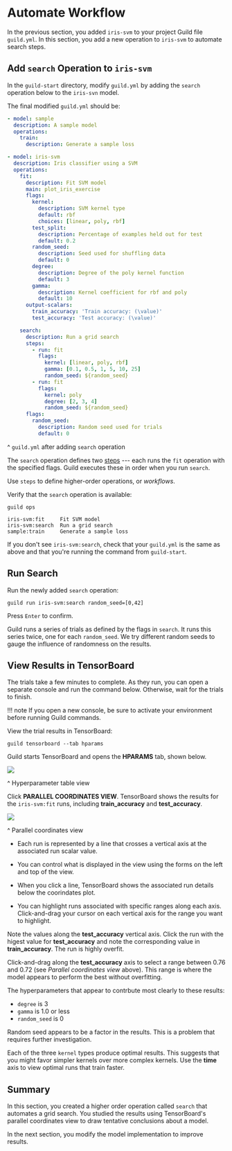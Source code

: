 # Automate Workflow

In the previous section, you added `iris-svm` to your project Guild
file `guild.yml`. In this section, you add a new operation to
`iris-svm` to automate search steps.

## Add `search` Operation to `iris-svm`

In the `guild-start` directory, modify `guild.yml` by adding the
`search` operation below to the `iris-svn` model.

The final modified `guild.yml` should be:

``` yaml
- model: sample
  description: A sample model
  operations:
    train:
      description: Generate a sample loss

- model: iris-svm
  description: Iris classifier using a SVM
  operations:
    fit:
      description: Fit SVM model
      main: plot_iris_exercise
      flags:
        kernel:
          description: SVM kernel type
          default: rbf
          choices: [linear, poly, rbf]
        test_split:
          description: Percentage of examples held out for test
          default: 0.2
        random_seed:
          description: Seed used for shuffling data
          default: 0
        degree:
          description: Degree of the poly kernel function
          default: 3
        gamma:
          description: Kernel coefficient for rbf and poly
          default: 10
      output-scalars:
        train_accuracy: 'Train accuracy: (\value)'
        test_accuracy: 'Test accuracy: (\value)'

    search:
      description: Run a grid search
      steps:
        - run: fit
          flags:
            kernel: [linear, poly, rbf]
            gamma: [0.1, 0.5, 1, 5, 10, 25]
            random_seed: ${random_seed}
        - run: fit
          flags:
            kernel: poly
            degree: [2, 3, 4]
            random_seed: ${random_seed}
      flags:
        random_seed:
          description: Random seed used for trials
          default: 0
```

^ `guild.yml` after adding `search` operation

The `search` operation defines two [steps](term:step) --- each runs
the `fit` operation with the specified flags. Guild executes these in
order when you run `search`.

Use `steps` to define higher-order operations, or *workflows*.

Verify that the `search` operation is available:

``` command
guild ops
```

``` output
iris-svm:fit     Fit SVM model
iris-svm:search  Run a grid search
sample:train     Generate a sample loss
```

If you don't see `iris-svm:search`, check that your `guild.yml` is the
same as above and that you're running the command from `guild-start`.

## Run Search

Run the newly added `search` operation:

``` command
guild run iris-svm:search random_seed=[0,42]
```

Press `Enter` to confirm.

Guild runs a series of trials as defined by the flags in `search`. It
runs this series twice, one for each `random_seed`. We try different
random seeds to gauge the influence of randomness on the results.

## View Results in TensorBoard

The trials take a few minutes to complete. As they run, you can open a
separate console and run the command below. Otherwise, wait for the
trials to finish.

!!! note
    If you open a new console, be sure to activate your
    environment before running Guild commands.

View the trial results in TensorBoard:

``` command
guild tensorboard --tab hparams
```

Guild starts TensorBoard and opens the **HPARAMS** tab, shown below.

![](/assets/img/workflow-hparams-grid.png)

^ Hyperparameter table view

Click **PARALLEL COORDINATES VIEW**. TensorBoard shows the results for
the `iris-svm:fit` runs, including **train_accuracy** and
**test_accuracy**.

![](/assets/img/workflow-hparams.png)

^ Parallel coordinates view

- Each run is represented by a line that crosses a vertical axis at
  the associated run scalar value.

- You can control what is displayed in the view using the forms on the
  left and top of the view.

- When you click a line, TensorBoard shows the associated run details
  below the coorindates plot.

- You can highlight runs associated with specific ranges along each
  axis. Click-and-drag your cursor on each vertical axis for the range
  you want to highlight.

Note the values along the **test_accuracy** vertical axis. Click the
run with the higest value for **test_accuracy** and note the
corresponding value in **train_accuracy**. The run is highly
overfit.

Click-and-drag along the **test_accuracy** axis to select a range
between 0.76 and 0.72 (see *Parallel coordinates view* above). This
range is where the model appears to perform the best without
overfitting.

The hyperparameters that appear to contrbute most clearly to these
results:

- `degree` is 3
- `gamma` is 1.0 or less
- `random_seed` is 0

Random seed appears to be a factor in the results. This is a problem
that requires further investigation.

Each of the three `kernel` types produce optimal results. This
suggests that you might favor simpler kernels over more complex
kernels. Use the **time** axis to view optimal runs that train faster.

## Summary

In this section, you created a higher order operation called `search`
that automates a grid search. You studied the results using
TensorBoard's parallel coordinates view to draw tentative conclusions
about a model.

In the next section, you modify the model implementation to improve
results.
